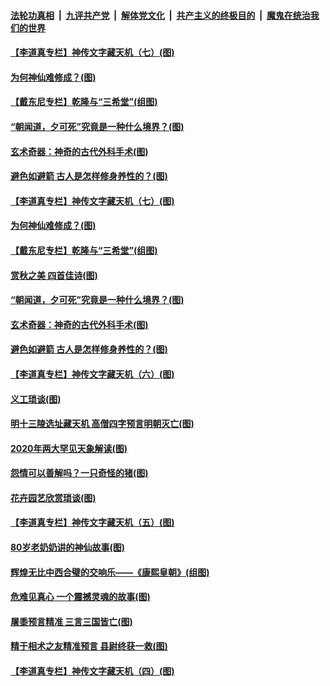 

####  [法轮功真相](../../../../basic/blob/master/README.md?t=10180702) &nbsp;|&nbsp; [九评共产党](../../../../9ping.md/blob/master/README.md?t=10180702) &nbsp;|&nbsp; [解体党文化](../../../../jtdwh.md/blob/master/README.md?t=10180702)  &nbsp;|&nbsp; [共产主义的终极目的](../../../../gczydzjmd.md/blob/master/README.md?t=10180702) &nbsp;|&nbsp; [魔鬼在统治我们的世界](../../../../mgztzwmdsj.md/blob/master/README.md?t=10180702) 

#### [【李道真专栏】神传文字藏天机（七）(图)](../pages/p7/948791.md?t=10180702) 

#### [为何神仙难修成？(图)](../pages/p7/949464.md?t=10180702) 

#### [【戴东尼专栏】乾隆与“三希堂”(组图)](../pages/p7/944203.md?t=10180702) 

#### [“朝闻道，夕可死”究竟是一种什么境界？(图)](../pages/p7/949370.md?t=10180702) 

#### [玄术奇器：神奇的古代外科手术(图)](../pages/p7/946982.md?t=10180702) 

#### [避色如避箭 古人是怎样修身养性的？(图)](../pages/p7/949357.md?t=10180702) 

#### [【李道真专栏】神传文字藏天机（七）(图)](../pages/p7/948791.md?t=10180702) 

#### [为何神仙难修成？(图)](../pages/p7/949464.md?t=10180702) 

#### [【戴东尼专栏】乾隆与“三希堂”(组图)](../pages/p7/944203.md?t=10180702) 

#### [赏秋之美 四首佳诗(图)](../pages/p7/949460.md?t=10180702) 

#### [“朝闻道，夕可死”究竟是一种什么境界？(图)](../pages/p7/949370.md?t=10180702) 

#### [玄术奇器：神奇的古代外科手术(图)](../pages/p7/946982.md?t=10180702) 

#### [避色如避箭 古人是怎样修身养性的？(图)](../pages/p7/949357.md?t=10180702) 

#### [【李道真专栏】神传文字藏天机（六）(图)](../pages/p7/948788.md?t=10180702) 

#### [义工琐谈(图)](../pages/p7/949015.md?t=10180702) 

#### [明十三陵选址藏天机 高僧四字预言明朝灭亡(图)](../pages/p7/949143.md?t=10180702) 

#### [2020年两大罕见天象解读(图)](../pages/p7/945801.md?t=10180702) 

#### [怨情可以善解吗？一只奇怪的猪(图)](../pages/p7/948972.md?t=10180702) 

#### [花卉园艺欣赏琐谈(图)](../pages/p7/948996.md?t=10180702) 

#### [【李道真专栏】神传文字藏天机（五）(图)](../pages/p7/948692.md?t=10180702) 

#### [80岁老奶奶讲的神仙故事(图)](../pages/p7/948978.md?t=10180702) 

#### [辉煌无比中西合璧的交响乐——《康熙皇朝》(组图)](../pages/p7/948329.md?t=10180702) 

#### [危难见真心 一个震撼灵魂的故事(图)](../pages/p7/948899.md?t=10180702) 

#### [屠黍预言精准 三言三国皆亡(图)](../pages/p7/948676.md?t=10180702) 

#### [精于相术之友精准预言 县尉终获一救(图)](../pages/p7/948781.md?t=10180702) 

#### [【李道真专栏】神传文字藏天机（四）(图)](../pages/p7/948361.md?t=10180702) 

